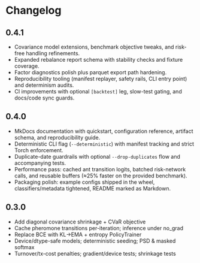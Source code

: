 # Changelog

## 0.4.1
- Covariance model extensions, benchmark objective tweaks, and risk-free handling refinements.
- Expanded rebalance report schema with stability checks and fixture coverage.
- Factor diagnostics polish plus parquet export path hardening.
- Reproducibility tooling (manifest replayer, safety rails, CLI entry point) and determinism audits.
- CI improvements with optional `[backtest]` leg, slow-test gating, and docs/code sync guards.

## 0.4.0
- MkDocs documentation with quickstart, configuration reference, artifact schema, and reproducibility guide.
- Deterministic CLI flag (`--deterministic`) with manifest tracking and strict Torch enforcement.
- Duplicate-date guardrails with optional `--drop-duplicates` flow and accompanying tests.
- Performance pass: cached ant transition logits, batched risk-network calls, and reusable buffers (≈25% faster on the provided benchmark).
- Packaging polish: example configs shipped in the wheel, classifiers/metadata tightened, README marked as Markdown.

## 0.3.0
- Add diagonal covariance shrinkage + CVaR objective
- Cache pheromone transitions per-iteration; inference under no_grad
- Replace BCE with KL→EMA + entropy PolicyTrainer
- Device/dtype-safe models; deterministic seeding; PSD & masked softmax
- Turnover/tx-cost penalties; gradient/device tests; shrinkage tests
